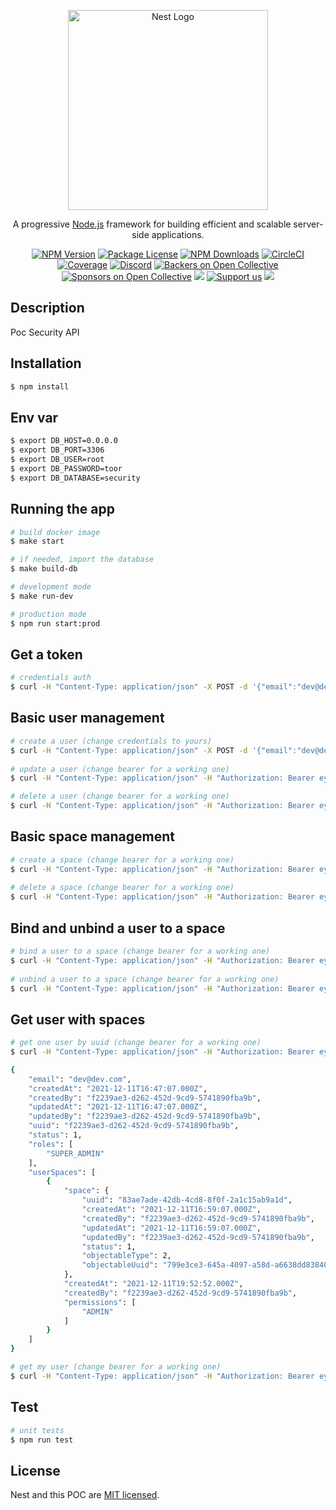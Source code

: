 <p align="center">
  <a href="http://nestjs.com/" target="blank"><img src="https://nestjs.com/img/logo_text.svg" width="320" alt="Nest Logo" /></a>
</p>

[circleci-image]: https://img.shields.io/circleci/build/github/nestjs/nest/master?token=abc123def456
[circleci-url]: https://circleci.com/gh/nestjs/nest

  <p align="center">A progressive <a href="http://nodejs.org" target="_blank">Node.js</a> framework for building efficient and scalable server-side applications.</p>
    <p align="center">
<a href="https://www.npmjs.com/~nestjscore" target="_blank"><img src="https://img.shields.io/npm/v/@nestjs/core.svg" alt="NPM Version" /></a>
<a href="https://www.npmjs.com/~nestjscore" target="_blank"><img src="https://img.shields.io/npm/l/@nestjs/core.svg" alt="Package License" /></a>
<a href="https://www.npmjs.com/~nestjscore" target="_blank"><img src="https://img.shields.io/npm/dm/@nestjs/common.svg" alt="NPM Downloads" /></a>
<a href="https://circleci.com/gh/nestjs/nest" target="_blank"><img src="https://img.shields.io/circleci/build/github/nestjs/nest/master" alt="CircleCI" /></a>
<a href="https://coveralls.io/github/nestjs/nest?branch=master" target="_blank"><img src="https://coveralls.io/repos/github/nestjs/nest/badge.svg?branch=master#9" alt="Coverage" /></a>
<a href="https://discord.gg/G7Qnnhy" target="_blank"><img src="https://img.shields.io/badge/discord-online-brightgreen.svg" alt="Discord"/></a>
<a href="https://opencollective.com/nest#backer" target="_blank"><img src="https://opencollective.com/nest/backers/badge.svg" alt="Backers on Open Collective" /></a>
<a href="https://opencollective.com/nest#sponsor" target="_blank"><img src="https://opencollective.com/nest/sponsors/badge.svg" alt="Sponsors on Open Collective" /></a>
  <a href="https://paypal.me/kamilmysliwiec" target="_blank"><img src="https://img.shields.io/badge/Donate-PayPal-ff3f59.svg"/></a>
    <a href="https://opencollective.com/nest#sponsor"  target="_blank"><img src="https://img.shields.io/badge/Support%20us-Open%20Collective-41B883.svg" alt="Support us"></a>
  <a href="https://twitter.com/nestframework" target="_blank"><img src="https://img.shields.io/twitter/follow/nestframework.svg?style=social&label=Follow"></a>
</p>
  <!--[![Backers on Open Collective](https://opencollective.com/nest/backers/badge.svg)](https://opencollective.com/nest#backer)
  [![Sponsors on Open Collective](https://opencollective.com/nest/sponsors/badge.svg)](https://opencollective.com/nest#sponsor)-->

## Description

Poc Security API

## Installation

```bash
$ npm install
```

## Env var

```bash
$ export DB_HOST=0.0.0.0
$ export DB_PORT=3306
$ export DB_USER=root
$ export DB_PASSWORD=toor
$ export DB_DATABASE=security
```

## Running the app

```bash
# build docker image
$ make start

# if needed, import the database
$ make build-db

# development mode
$ make run-dev

# production mode
$ npm run start:prod
```

## Get a token

```bash
# credentials auth
$ curl -H "Content-Type: application/json" -X POST -d '{"email":"dev@dev.com","password":"12345"}' http://127.0.0.1:3000/login
```

## Basic user management
```bash
# create a user (change credentials to yours)
$ curl -H "Content-Type: application/json" -X POST -d '{"email":"dev@dev.com","password":"12345","roles":["SUPER_ADMIN"]}' http://127.0.0.1:3000/users
  
# update a user (change bearer for a working one)
$ curl -H "Content-Type: application/json" -H "Authorization: Bearer eyJhbGciOiJIUzI1NiIsInR5cCI6IkpXVCJ9.eyJ1dWlkIjoiZjIyMzlhZTMtZDI2Mi00NTJkLTljZDktNTc0MTg5MGZiYTliIiwiZW1haWwiOiJkZXZAZGV2LmNvbSIsImlhdCI6MTYzOTMwNDUzNywiZXhwIjoxNjM5MzkwOTM3fQ.YdZWcP6eJLKRwcA_LtditysS9cC9R7VrVQ8w-Duh0EI" -X PUT -d '{"email":"dev@dev.com","status":0,"roles":["SUPER_ADMIN"]}' http://127.0.0.1:3000/users/f2239ae3-d262-452d-9cd9-5741890fba9b

# delete a user (change bearer for a working one)
$ curl -H "Content-Type: application/json" -H "Authorization: Bearer eyJhbGciOiJIUzI1NiIsInR5cCI6IkpXVCJ9.eyJ1dWlkIjoiZjIyMzlhZTMtZDI2Mi00NTJkLTljZDktNTc0MTg5MGZiYTliIiwiZW1haWwiOiJkZXZAZGV2LmNvbSIsImlhdCI6MTYzOTMwNDUzNywiZXhwIjoxNjM5MzkwOTM3fQ.YdZWcP6eJLKRwcA_LtditysS9cC9R7VrVQ8w-Duh0EI" -X DELETE http://127.0.0.1:3000/users/f2239ae3-d262-452d-9cd9-5741890fba9b
```

## Basic space management
```bash
# create a space (change bearer for a working one)
$ curl -H "Content-Type: application/json" -H "Authorization: Bearer eyJhbGciOiJIUzI1NiIsInR5cCI6IkpXVCJ9.eyJ1dWlkIjoiZjIyMzlhZTMtZDI2Mi00NTJkLTljZDktNTc0MTg5MGZiYTliIiwiZW1haWwiOiJkZXZAZGV2LmNvbSIsImlhdCI6MTYzOTMwNDUzNywiZXhwIjoxNjM5MzkwOTM3fQ.YdZWcP6eJLKRwcA_LtditysS9cC9R7VrVQ8w-Duh0EI" -X POST -d '{"objectableType":3,"objectableUuid":"9999c07c-06c5-453e-bf67-5fa09b9eb480"}' http://127.0.0.1:3000/spaces
  
# delete a space (change bearer for a working one)
$ curl -H "Content-Type: application/json" -H "Authorization: Bearer eyJhbGciOiJIUzI1NiIsInR5cCI6IkpXVCJ9.eyJ1dWlkIjoiZjIyMzlhZTMtZDI2Mi00NTJkLTljZDktNTc0MTg5MGZiYTliIiwiZW1haWwiOiJkZXZAZGV2LmNvbSIsImlhdCI6MTYzOTMwNDUzNywiZXhwIjoxNjM5MzkwOTM3fQ.YdZWcP6eJLKRwcA_LtditysS9cC9R7VrVQ8w-Duh0EI" -X DELETE http://127.0.0.1:3000/spaces/fb2f1bba-3d0e-4f8d-a6a8-fdad2219ce1e
```

## Bind and unbind a user to a space
```bash
# bind a user to a space (change bearer for a working one)
$ curl -H "Content-Type: application/json" -H "Authorization: Bearer eyJhbGciOiJIUzI1NiIsInR5cCI6IkpXVCJ9.eyJ1dWlkIjoiZjIyMzlhZTMtZDI2Mi00NTJkLTljZDktNTc0MTg5MGZiYTliIiwiZW1haWwiOiJkZXZAZGV2LmNvbSIsImlhdCI6MTYzOTMwNDUzNywiZXhwIjoxNjM5MzkwOTM3fQ.YdZWcP6eJLKRwcA_LtditysS9cC9R7VrVQ8w-Duh0EI" -X POST -d '{"permissions":["USER"]}' http://127.0.0.1:3000/user/f2239ae3-d262-452d-9cd9-5741890fba9b/space/fb2f1bba-3d0e-4f8d-a6a8-fdad2219ce1e
  
# unbind a user to a space (change bearer for a working one)
$ curl -H "Content-Type: application/json" -H "Authorization: Bearer eyJhbGciOiJIUzI1NiIsInR5cCI6IkpXVCJ9.eyJ1dWlkIjoiZjIyMzlhZTMtZDI2Mi00NTJkLTljZDktNTc0MTg5MGZiYTliIiwiZW1haWwiOiJkZXZAZGV2LmNvbSIsImlhdCI6MTYzOTMwNDUzNywiZXhwIjoxNjM5MzkwOTM3fQ.YdZWcP6eJLKRwcA_LtditysS9cC9R7VrVQ8w-Duh0EI" -X DELETE http://127.0.0.1:3000/user/f2239ae3-d262-452d-9cd9-5741890fba9b/space/83ae7ade-42db-4cd8-8f0f-2a1c15ab9a1d
```

## Get user with spaces
```bash
# get one user by uuid (change bearer for a working one)
$ curl -H "Content-Type: application/json" -H "Authorization: Bearer eyJhbGciOiJIUzI1NiIsInR5cCI6IkpXVCJ9.eyJ1dWlkIjoiZjIyMzlhZTMtZDI2Mi00NTJkLTljZDktNTc0MTg5MGZiYTliIiwiZW1haWwiOiJkZXZAZGV2LmNvbSIsImlhdCI6MTYzOTMwNDUzNywiZXhwIjoxNjM5MzkwOTM3fQ.YdZWcP6eJLKRwcA_LtditysS9cC9R7VrVQ8w-Duh0EI" -X GET http://127.0.0.1:3000/users/f2239ae3-d262-452d-9cd9-5741890fba9b

{
    "email": "dev@dev.com",
    "createdAt": "2021-12-11T16:47:07.000Z",
    "createdBy": "f2239ae3-d262-452d-9cd9-5741890fba9b",
    "updatedAt": "2021-12-11T16:47:07.000Z",
    "updatedBy": "f2239ae3-d262-452d-9cd9-5741890fba9b",
    "uuid": "f2239ae3-d262-452d-9cd9-5741890fba9b",
    "status": 1,
    "roles": [
        "SUPER_ADMIN"
    ],
    "userSpaces": [
        {
            "space": {
                "uuid": "83ae7ade-42db-4cd8-8f0f-2a1c15ab9a1d",
                "createdAt": "2021-12-11T16:59:07.000Z",
                "createdBy": "f2239ae3-d262-452d-9cd9-5741890fba9b",
                "updatedAt": "2021-12-11T16:59:07.000Z",
                "updatedBy": "f2239ae3-d262-452d-9cd9-5741890fba9b",
                "status": 1,
                "objectableType": 2,
                "objectableUuid": "799e3ce3-645a-4097-a58d-a6638dd83840"
            },
            "createdAt": "2021-12-11T19:52:52.000Z",
            "createdBy": "f2239ae3-d262-452d-9cd9-5741890fba9b",
            "permissions": [
                "ADMIN"
            ]
        }
    ]
}

# get my user (change bearer for a working one)
$ curl -H "Content-Type: application/json" -H "Authorization: Bearer eyJhbGciOiJIUzI1NiIsInR5cCI6IkpXVCJ9.eyJ1dWlkIjoiZjIyMzlhZTMtZDI2Mi00NTJkLTljZDktNTc0MTg5MGZiYTliIiwiZW1haWwiOiJkZXZAZGV2LmNvbSIsImlhdCI6MTYzOTMwNDUzNywiZXhwIjoxNjM5MzkwOTM3fQ.YdZWcP6eJLKRwcA_LtditysS9cC9R7VrVQ8w-Duh0EI" -X GET http://127.0.0.1:3000/users
```

## Test

```bash
# unit tests
$ npm run test
```

## License

Nest and this POC are [MIT licensed](LICENSE).
